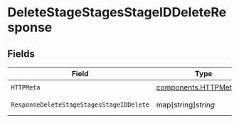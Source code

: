 # DeleteStageStagesStageIDDeleteResponse


## Fields

| Field                                                              | Type                                                               | Required                                                           | Description                                                        |
| ------------------------------------------------------------------ | ------------------------------------------------------------------ | ------------------------------------------------------------------ | ------------------------------------------------------------------ |
| `HTTPMeta`                                                         | [components.HTTPMetadata](../../models/components/httpmetadata.md) | :heavy_check_mark:                                                 | N/A                                                                |
| `ResponseDeleteStageStagesStageIDDelete`                           | map[string]*string*                                                | :heavy_minus_sign:                                                 | Successful Response                                                |